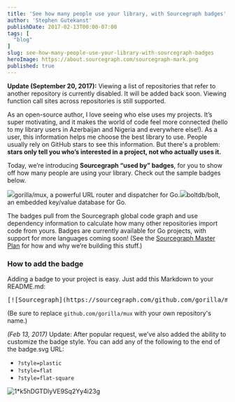 ```yaml
---
title: 'See how many people use your library, with Sourcegraph badges'
author: 'Stephen Gutekanst'
publishDate: 2017-02-13T00:00-07:00
tags: [
  "blog"
]
slug: see-how-many-people-use-your-library-with-sourcegraph-badges
heroImage: https://about.sourcegraph.com/sourcegraph-mark.png
published: true
---
```




**Update (September 20, 2017):** Viewing a list of repositories that refer to another repository is currently disabled. It will be added back soon. Viewing function call sites across repositories is still supported.

As an open-source author, I love seeing who else uses my projects. It’s super motivating, and it makes the world of code feel more connected (hello to my library users in Azerbaijan and Nigeria and everywhere else!). As a user, this information helps me choose the best library to use. People usually rely on GitHub stars to see this information. But there's a problem: **stars only tell you who’s interested in a project, not who actually uses it.**

Today, we’re introducing **Sourcegraph “used by” badges**, for you to show off how many people are using your library. Check out the sample badges below.

[![](https://cdn-images-1.medium.com/max/600/1*HsdQSNd9d9-aXvKveaw08w.png)](https://sourcegraph.com/github.com/gorilla/mux?badge)gorilla/mux, a powerful URL router and dispatcher for Go.[![](https://cdn-images-1.medium.com/max/600/1*lXn7AkgJp7oR-mlnqV7d8A.png)](https://sourcegraph.com/github.com/boltdb/bolt?badge)boltdb/bolt, an embedded key/value database for Go.

The badges pull from the Sourcegraph global code graph and use dependency information to calculate how many other repositories import code from yours. Badges are currently available for Go projects, with support for more languages coming soon! (See the [Sourcegraph Master Plan](https://sourcegraph.com/plan) for how and why we’re building this stuff.)

### How to add the badge

Adding a badge to your project is easy. Just add this Markdown to your README.md:

<pre name="41ad" id="41ad" class="graf graf--pre graf-after--p">[![Sourcegraph](https://sourcegraph.com/github.com/gorilla/mux/-/badge.svg)](https://sourcegraph.com/github.com/gorilla/mux?badge)</pre>

(Be sure to replace `github.com/gorilla/mux` with your own repository's name.)

_(Feb 13, 2017)_ Update: After popular request, we’ve also added the ability to customize the badge style. You can add any of the following to the end of the badge.svg URL:

*   `?style=plastic`
*   `?style=flat`
*   `?style=flat-square`

![1*k5hDGTDlyVE9Sq2Yy4i23g](//images.contentful.com/le3mxztn6yoo/3zCJURQMUUSsCQAkAkccmC/31590c2cf9c7b92eadc21ea60f250368/1_k5hDGTDlyVE9Sq2Yy4i23g.png)
